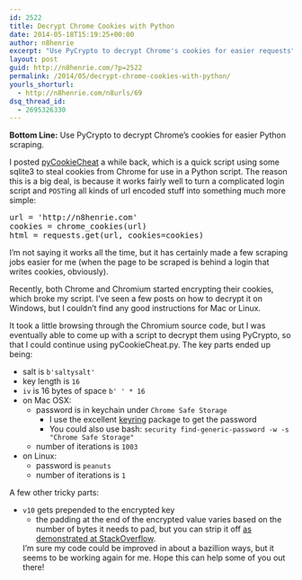 ```yaml
---
id: 2522
title: Decrypt Chrome Cookies with Python
date: 2014-05-18T15:19:25+00:00
author: n8henrie
excerpt: "Use PyCrypto to decrypt Chrome's cookies for easier requests"
layout: post
guid: http://n8henrie.com/?p=2522
permalink: /2014/05/decrypt-chrome-cookies-with-python/
yourls_shorturl:
  - http://n8henrie.com/n8urls/69
dsq_thread_id:
  - 2695326330
---
```

**Bottom Line:** Use PyCrypto to decrypt Chrome&#8217;s cookies for easier Python scraping.<!--more-->

I posted [pyCookieCheat](http://n8henrie.com/2013/11/use-chromes-cookies-for-easier-downloading-with-python-requests/) a while back, which is a quick script using some sqlite3 to steal cookies from Chrome for use in a Python script. The reason this is a big deal, is because it works fairly well to turn a complicated login script and `POST`ing all kinds of url encoded stuff into something much more simple:

<pre>url = 'http://n8henrie.com'
cookies = chrome_cookies(url)
html = requests.get(url, cookies=cookies)
</pre>

I&#8217;m not saying it works all the time, but it has certainly made a few scraping jobs easier for me (when the page to be scraped is behind a login that writes cookies, obviously).

Recently, both Chrome and Chromium started encrypting their cookies, which broke my script. I&#8217;ve seen a few posts on how to decrypt it on Windows, but I couldn&#8217;t find any good instructions for Mac or Linux.

It took a little browsing through the Chromium source code, but I was eventually able to come up with a script to decrypt them using PyCrypto, so that I could continue using pyCookieCheat.py. The key parts ended up being:

  * salt is `b'saltysalt'`
  * key length is `16`
  * `iv` is 16 bytes of space `b' ' * 16`
  * on Mac OSX: 
      * password is in keychain under `Chrome Safe Storage` 
          * I use the excellent <a href="https://pypi.python.org/pypi/keyring" target="_blank">keyring</a> package to get the password
          * You could also use bash: `security find-generic-password -w -s "Chrome Safe Storage"`
      * number of iterations is `1003`
  * on Linux: 
      * password is `peanuts`
      * number of iterations is `1`

A few other tricky parts:

  * `v10` gets prepended to the encrypted key 
      * the padding at the end of the encrypted value varies based on the number of bytes it needs to pad, but you can strip it off <a target="_blank" href="http://stackoverflow.com/a/14205319">as demonstrated at StackOverflow</a>. </ul> 
        I&#8217;m sure my code could be improved in about a bazillion ways, but it seems to be working again for me. Hope this can help some of you out there!